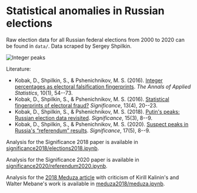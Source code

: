 # Statistical anomalies in Russian elections

Raw election data for all Russian federal elections from 2000 to 2020 can be found in `data/`. Data scraped by Sergey Shpilkin.

![Integer peaks](cover.png)

Literature:

* Kobak, D., Shpilkin, S., & Pshenichnikov, M. S. (2016). [Integer percentages as electoral falsification fingerprints](https://projecteuclid.org/euclid.aoas/1458909907). *The Annals of Applied Statistics*, 10(1), 54--73.
* Kobak, D., Shpilkin, S., & Pshenichnikov, M. S. (2016). [Statistical fingerprints of electoral fraud?](http://onlinelibrary.wiley.com/doi/10.1111/j.1740-9713.2016.00936.x/full) *Significance*, 13(4), 20--23.
* Kobak, D., Shpilkin, S., & Pshenichnikov, M. S. (2018). [Putin's peaks: Russian election data revisited](https://rss.onlinelibrary.wiley.com/doi/10.1111/j.1740-9713.2018.01141.x). *Significance*, 15(3), 8--9.
* Kobak, D., Shpilkin, S., & Pshenichnikov, M. S. (2020). [Suspect peaks in Russia's “referendum” results](https://rss.onlinelibrary.wiley.com/doi/abs/10.1111/1740-9713.01438). *Significance*, 17(5), 8--9.

Analysis for the Significance 2018 paper is available in [significance2018/elections2018.ipynb](https://github.com/dkobak/elections/blob/master/significance2018/elections2018.ipynb).

Analysis for the Significance 2020 paper is available in [significance2020/referendum2020.ipynb](https://github.com/dkobak/elections/blob/master/significance2020/referendum2020.ipynb).

Analysis for the [2018 Meduza article](https://meduza.io/feature/2018/07/03/tak-skolko-golosov-ukrali-na-prezidentskih-vyborah-sotni-tysyach-ili-milliony) with criticism of Kirill Kalinin's and Walter Mebane's work is available in [meduza2018/meduza.ipynb](https://github.com/dkobak/elections/blob/master/meduza2018/meduza.ipynb).
